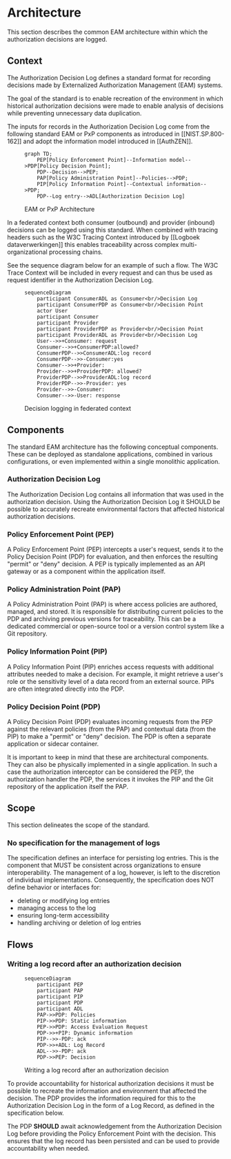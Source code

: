 # Architecture

This section describes the common EAM architecture within which the authorization decisions are logged.

## Context

The Authorization Decision Log defines a standard format for recording decisions made by Externalized Authorization Management (EAM) systems.

The goal of the standard is to enable recreation of the environment in which historical authorization decisions were made to enable analysis of decisions while preventing unnecessary data duplication.

The inputs for records in the Authorization Decision Log come from the following standard EAM or PxP components as introduced in [[NIST.SP.800-162]] and adopt the information model introduced in [[AuthZEN]].

<figure>

```mermaid
graph TD;
    PEP[Policy Enforcement Point]--Information model-->PDP[Policy Decision Point];
    PDP--Decision-->PEP;
    PAP[Policy Administration Point]--Policies-->PDP;
    PIP[Policy Information Point]--Contextual information-->PDP;
    PDP--Log entry-->ADL[Authorization Decision Log]
```
<figcaption>EAM or PxP Architecture</figcaption>
</figure>


In a federated context both consumer (outbound) and provider (inbound) decisions can be logged using this standard. When combined with tracing headers such as the W3C Tracing Context introduced by [[Logboek dataverwerkingen]] this enables traceability across complex multi-organizational processing chains.

See the sequence diagram below for an example of such a flow. The W3C Trace Context will be included in every request and can thus be used as request identifier in the Authorization Decision Log.

<figure>

```mermaid
sequenceDiagram
    participant ConsumerADL as Consumer<br/>Decision Log
    participant ConsumerPDP as Consumer<br/>Decision Point
    actor User
    participant Consumer
    participant Provider
    participant ProviderPDP as Provider<br/>Decision Point
    participant ProviderADL as Provider<br/>Decision Log
    User-->>+Consumer: request
    Consumer-->>+ConsumerPDP:allowed?
    ConsumerPDP-->>ConsumerADL:log record
    ConsumerPDP-->>-Consumer:yes
    Consumer-->>+Provider: 
    Provider-->>+ProviderPDP: allowed?
    ProviderPDP-->>ProviderADL:log record
    ProviderPDP-->>-Provider: yes
    Provider-->>-Consumer: 
    Consumer-->>-User: response
```
<figcaption>Decision logging in federated context</figcaption>
</figure>


## Components

The standard EAM architecture has the following conceptual components. These can be deployed as standalone applications, combined in various configurations, or even implemented within a single monolithic application. 

### Authorization Decision Log

The Authorization Decision Log contains all information that was used in the authorization decision. Using the Authorization Decision Log it SHOULD be possible to accurately recreate environmental factors that affected historical authorization decisions.  

### Policy Enforcement Point (PEP)

A Policy Enforcement Point (PEP) intercepts a user's request, sends it to the Policy Decision Point (PDP) for evaluation, and then enforces the resulting "permit" or "deny" decision. A PEP is typically implemented as an API gateway or as a component within the application itself.

### Policy Administration Point (PAP)

A Policy Administration Point (PAP) is where access policies are authored, managed, and stored. It is responsible for distributing current policies to the PDP and archiving previous versions for traceability. This can be a dedicated commercial or open-source tool or a version control system like a Git repository.

### Policy Information Point (PIP)

A Policy Information Point (PIP) enriches access requests with additional attributes needed to make a decision. For example, it might retrieve a user's role or the sensitivity level of a data record from an external source. PIPs are often integrated directly into the PDP.

### Policy Decision Point (PDP)

A Policy Decision Point (PDP) evaluates incoming requests from the PEP against the relevant policies (from the PAP) and contextual data (from the PIP) to make a "permit" or "deny" decision. The PDP is often a separate application or sidecar container.

<p class="note" title="EAM components within a monolithic application">
It is important to keep in mind that these are architectural components. They can also be physically implemented in a single application. In such a case the authorization interceptor can be considered the PEP, the authorization handler the PDP, the services it invokes the PIP and the Git repository of the application itself the PAP.
</p>

## Scope

This section delineates the scope of the standard.

### No specification for the management of logs
The specification defines an interface for persisting log entries. This is the component that MUST be consistent across organizations to ensure interoperability. The management of a log, however, is left to the discretion of individual implementations.
Consequently, the specification does NOT define behavior or interfaces for:
- deleting or modifying log entries
- managing access to the log
- ensuring long-term accessibility
- handling archiving or deletion of log entries

## Flows

### Writing a log record after an authorization decision

<figure>

```mermaid
sequenceDiagram
    participant PEP
    participant PAP
    participant PIP
    participant PDP
    participant ADL
    PAP->>PDP: Policies
    PIP->>PDP: Static information
    PEP->>PDP: Access Evaluation Request
    PDP->>+PIP: Dynamic information
    PIP-->>-PDP: ack
    PDP->>+ADL: Log Record
    ADL-->>-PDP: ack
    PDP->>PEP: Decision
```

<figcaption>Writing a log record after an authorization decision</figcaption>
</figure>

To provide accountability for historical authorization decisions it must be possible to recreate the information and environment that affected the decision. The PDP provides the information required for this to the Authorization Decision Log in the form of a Log Record, as defined in the specification below. 

The PDP **SHOULD** await acknowledgement from the Authorization Decision Log before providing the Policy Enforcement Point with the decision. This ensures that the log record has been persisted and can be used to provide accountability when needed.
